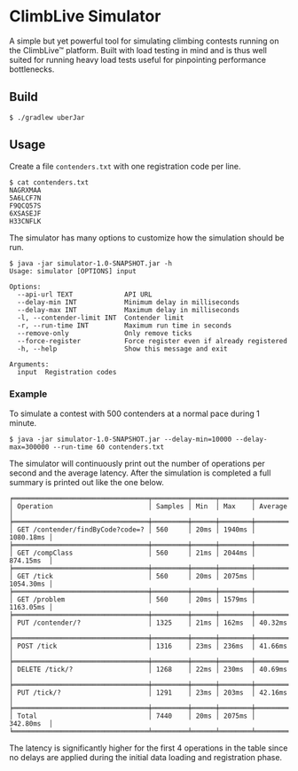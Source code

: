 # ClimbLive Simulator

A simple but yet powerful tool for simulating climbing contests running on the ClimbLive™ platform. Built with load
testing in mind and is thus well suited for running heavy load tests useful for pinpointing performance bottlenecks.

## Build

```
$ ./gradlew uberJar
```

## Usage

Create a file `contenders.txt` with one registration code per line.

```
$ cat contenders.txt
NAGRXMAA
5A6LCF7N
F9QCQ57S
6XSASEJF
H33CNFLK
```

The simulator has many options to customize how the simulation should be run.

```
$ java -jar simulator-1.0-SNAPSHOT.jar -h
Usage: simulator [OPTIONS] input

Options:
  --api-url TEXT             API URL
  --delay-min INT            Minimum delay in milliseconds
  --delay-max INT            Maximum delay in milliseconds
  -l, --contender-limit INT  Contender limit
  -r, --run-time INT         Maximum run time in seconds
  --remove-only              Only remove ticks
  --force-register           Force register even if already registered
  -h, --help                 Show this message and exit

Arguments:
  input  Registration codes
```

### Example

To simulate a contest with 500 contenders at a normal pace during 1 minute.

```
$ java -jar simulator-1.0-SNAPSHOT.jar --delay-min=10000 --delay-max=300000 --run-time 60 contenders.txt
```

The simulator will continuously print out the number of operations per second and the average latency. After the
simulation is completed a full summary is printed out like the one below.

```
╒══════════════════════════════════╤═════════╤══════╤════════╤═══════════╕
│ Operation                        │ Samples │ Min  │ Max    │ Average   │
╞══════════════════════════════════╪═════════╪══════╪════════╪═══════════╡
│ GET /contender/findByCode?code=? │ 560     │ 20ms │ 1940ms │ 1080.18ms │
╞══════════════════════════════════╪═════════╪══════╪════════╪═══════════╡
│ GET /compClass                   │ 560     │ 21ms │ 2044ms │ 874.15ms  │
╞══════════════════════════════════╪═════════╪══════╪════════╪═══════════╡
│ GET /tick                        │ 560     │ 20ms │ 2075ms │ 1054.30ms │
╞══════════════════════════════════╪═════════╪══════╪════════╪═══════════╡
│ GET /problem                     │ 560     │ 20ms │ 1579ms │ 1163.05ms │
╞══════════════════════════════════╪═════════╪══════╪════════╪═══════════╡
│ PUT /contender/?                 │ 1325    │ 21ms │ 162ms  │ 40.32ms   │
╞══════════════════════════════════╪═════════╪══════╪════════╪═══════════╡
│ POST /tick                       │ 1316    │ 23ms │ 236ms  │ 41.66ms   │
╞══════════════════════════════════╪═════════╪══════╪════════╪═══════════╡
│ DELETE /tick/?                   │ 1268    │ 22ms │ 230ms  │ 40.69ms   │
╞══════════════════════════════════╪═════════╪══════╪════════╪═══════════╡
│ PUT /tick/?                      │ 1291    │ 23ms │ 203ms  │ 42.16ms   │
╞══════════════════════════════════╪═════════╪══════╪════════╪═══════════╡
│ Total                            │ 7440    │ 20ms │ 2075ms │ 342.80ms  │
╘══════════════════════════════════╧═════════╧══════╧════════╧═══════════╛
```

The latency is significantly higher for the first 4 operations in the table since no delays are applied during the
initial data loading and registration phase.